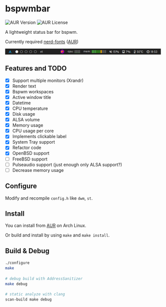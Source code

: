 # bspwmbar

![AUR Version](https://img.shields.io/aur/version/bspwmbar.svg)
![AUR License](https://img.shields.io/aur/license/bspwmbar.svg)

A lightweight status bar for bspwm.

Currently required [nerd-fonts](https://github.com/ryanoasis/nerd-fonts)
([AUR](https://aur.archlinux.org/packages/ttf-nerd-fonts-symbols/))

![bspwmbar.png](docs/bspwmbar.png)

## Features and TODO

- [x] Support multiple monitors (Xrandr)
- [x] Render text
- [x] Bspwm workspaces
- [x] Active window title
- [x] Datetime
- [x] CPU temperature
- [x] Disk usage
- [x] ALSA volume
- [x] Memory usage
- [x] CPU usage per core
- [x] Implements clickable label
- [x] System Tray support
- [x] Refactor code
- [x] OpenBSD support
- [ ] FreeBSD support
- [ ] Pulseaudio support (just enough only ALSA support?)
- [ ] Decrease memory usage

## Configure

Modify and recompile `config.h` like `dwm`, `st`.

## Install

You can install from [AUR](https://aur.archlinux.org/packages/bspwmbar/) on Arch Linux.

Or build and install by using `make` and `make install`.

## Build & Debug

```sh
./configure
make

# debug build with AddressSanitizer
make debug

# static analyze with clang
scan-build make debug
```
